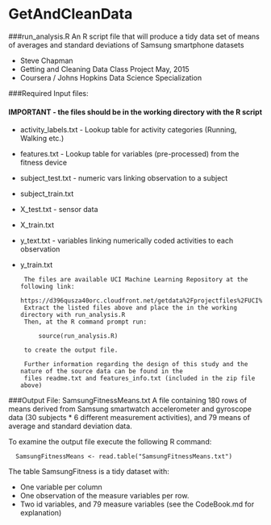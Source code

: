 # GetAndCleanData


###run_analysis.R 
An R script file that will produce a tidy data set of means of averages and standard deviations of Samsung smartphone datasets

* Steve Chapman
* Getting and Cleaning Data Class Project  May, 2015
* Coursera / Johns Hopkins Data Science Specialization

###Required Input files:
#### IMPORTANT - the files should be in the working directory with the R script 

* activity_labels.txt - Lookup table for activity categories (Running, Walking etc.)
* features.txt - Lookup table for variables (pre-processed) from the fitness device
* subject_test.txt - numeric vars linking observation to a subject
* subject_train.txt  
* X_test.txt - sensor data
* X_train.txt
* y_text.txt - variables linking numerically coded activities to each observation
* y_train.txt
      
       The files are available UCI Machine Learning Repository at the following link:
       https://d396qusza40orc.cloudfront.net/getdata%2Fprojectfiles%2FUCI%20HAR%20Dataset.zip
       Extract the listed files above and place the in the working directory with run_analysis.R
       Then, at the R command prompt run:

           source(run_analysis.R) 
          
       to create the output file.
       
       Further information regarding the design of this study and the nature of the source data can be found in the
       files readme.txt and features_info.txt (included in the zip file above)

###Output File: SamsungFitnessMeans.txt
       A file containing 180 rows of means derived from Samsung smartwatch accelerometer
       and gyroscope data (30 subjects * 6 different measurement activities), and 79
       means of average and standard deviation data.
       
To examine the output file execute the following R command:

      SamsungFitnessMeans <- read.table("SamsungFitnessMeans.txt")
      
The table SamsungFitness is a tidy dataset with:

* One variable per column
* One observation of the measure variables per row.
* Two id variables, and 79 measure variables (see the CodeBook.md for explanation)

       


